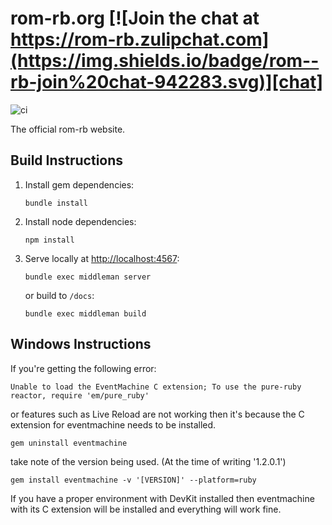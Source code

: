 [actions]: https://github.com/rom-rb/rom-rb.org/actions
[chat]: https://rom-rb.zulipchat.com

# rom-rb.org [![Join the chat at https://rom-rb.zulipchat.com](https://img.shields.io/badge/rom--rb-join%20chat-942283.svg)][chat]

![ci](https://github.com/rom-rb/rom-rb.org/workflows/ci/badge.svg)

The official rom-rb website.

## Build Instructions

1. Install gem dependencies:

   ```shell
   bundle install
    ```

2. Install node dependencies:

   ```shell
   npm install
   ```
   

3. Serve locally at [http://localhost:4567](http://localhost:4567):

   ```shell
   bundle exec middleman server
   ```

   or build to `/docs`:

   ```shell
   bundle exec middleman build
   ```

 ## Windows Instructions
 If you're getting the following error:
 
 ```
 Unable to load the EventMachine C extension; To use the pure-ruby reactor, require 'em/pure_ruby'
 ```
 
 or features such as Live Reload are not working then it's because the
 C extension for eventmachine needs to be installed.
 
 ```
 gem uninstall eventmachine
 ```
 
 take note of the version being used. (At the time of writing '1.2.0.1')
 
 ```
 gem install eventmachine -v '[VERSION]' --platform=ruby
 ```
 
 If you have a proper environment with DevKit installed then eventmachine with its
 C extension will be installed and everything will work fine.
